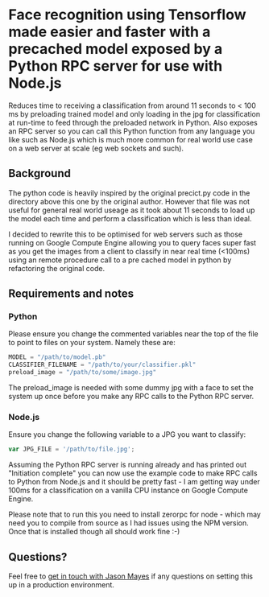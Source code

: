 # Face recognition using Tensorflow made easier and faster with a precached model exposed by a Python RPC server for use with Node.js

Reduces time to receiving a classification from around 11 seconds to < 100 ms by preloading trained model and only loading in the jpg for classification at run-time to feed through the preloaded network in Python. Also exposes an RPC server so you can call this Python function from any language you like such as Node.js which is much more common for real world use case on a web server at scale (eg web sockets and such).


## Background
The python code is heavily inspired by the original precict.py code in the directory above this one by the original author. However that file was not useful for general real world useage as it took about 11 seconds to load up the model each time and perform a classification which is less than ideal.

I decided to rewrite this to be optimised for web servers such as those running on Google Compute Engine allowing you to query faces super fast as you get the images from a client to classify in near real time (<100ms) using an remote procedure call to a pre cached model in python by refactoring the original code.


## Requirements and notes

### Python

Please ensure you change the commented variables near the top of the file to point to files on your system. Namely these are:

```python
MODEL = "/path/to/model.pb"
CLASSIFIER_FILENAME = "/path/to/your/classifier.pkl"
preload_image = "/path/to/some/image.jpg"
```
The preload_image is needed with some dummy jpg with a face to set the system up once before you make any RPC calls to the Python RPC server.


### Node.js

Ensure you change the following variable to a JPG you want to classify:

```javascript
var JPG_FILE = '/path/to/file.jpg';
```
Assuming the Python RPC server is running already and has printed out "Initiation complete" you can now use the example code to make RPC calls to Python from Node.js and it should be pretty fast - I am getting way under 100ms for a classification on a vanilla CPU instance on Google Compute Engine.

Please note that to run this you need to install zerorpc for node - which may need you to compile from source as I had issues using the NPM version. Once that is installed though all should work fine :-)

## Questions?

Feel free to [get in touch with Jason Mayes](http://www.jasonmayes.com) if any questions on setting this up in a production environment.
